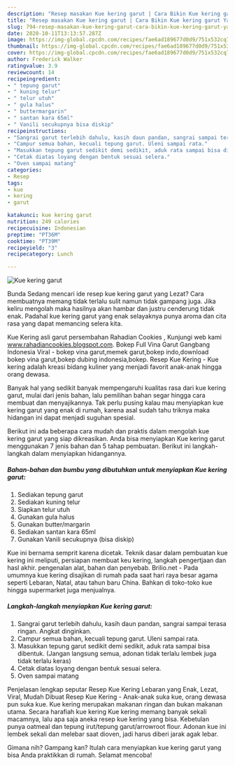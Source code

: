```yaml
---
description: "Resep masakan Kue kering garut | Cara Bikin Kue kering garut Yang Sempurna"
title: "Resep masakan Kue kering garut | Cara Bikin Kue kering garut Yang Sempurna"
slug: 794-resep-masakan-kue-kering-garut-cara-bikin-kue-kering-garut-yang-sempurna
date: 2020-10-11T13:13:57.287Z
image: https://img-global.cpcdn.com/recipes/fae6ad189677d0d9/751x532cq70/kue-kering-garut-foto-resep-utama.jpg
thumbnail: https://img-global.cpcdn.com/recipes/fae6ad189677d0d9/751x532cq70/kue-kering-garut-foto-resep-utama.jpg
cover: https://img-global.cpcdn.com/recipes/fae6ad189677d0d9/751x532cq70/kue-kering-garut-foto-resep-utama.jpg
author: Frederick Walker
ratingvalue: 3.9
reviewcount: 14
recipeingredient:
- " tepung garut"
- " kuning telur"
- " telur utuh"
- " gula halus"
- " buttermargarin"
- " santan kara 65ml"
- " Vanili secukupnya bisa diskip"
recipeinstructions:
- "Sangrai garut terlebih dahulu, kasih daun pandan, sangrai sampai terasa ringan. Angkat dinginkan."
- "Campur semua bahan, kecuali tepung garut. Uleni sampai rata."
- "Masukkan tepung garut sedikit demi sedikit, aduk rata sampai bisa dibentuk. (Jangan langsung semua, adonan tidak terlalu lembek juga tidak terlalu keras)"
- "Cetak diatas loyang dengan bentuk sesuai selera."
- "Oven sampai matang"
categories:
- Resep
tags:
- kue
- kering
- garut

katakunci: kue kering garut 
nutrition: 249 calories
recipecuisine: Indonesian
preptime: "PT36M"
cooktime: "PT39M"
recipeyield: "3"
recipecategory: Lunch

---
```



![Kue kering garut](https://img-global.cpcdn.com/recipes/fae6ad189677d0d9/751x532cq70/kue-kering-garut-foto-resep-utama.jpg)

Bunda Sedang mencari ide resep kue kering garut yang Lezat? Cara membuatnya memang tidak terlalu sulit namun tidak gampang juga. Jika keliru mengolah maka hasilnya akan hambar dan justru cenderung tidak enak. Padahal kue kering garut yang enak selayaknya punya aroma dan cita rasa yang dapat memancing selera kita.

Kue Kering asli garut persembahan Rahadian Cookies , Kunjungi web kami www.rahadiancookies.blogspot.com. Bokep Full Vina Garut Gangbang Indonesia Viral - bokep vina garut,memek garut,bokep indo,download bokep vina garut,bokep dubing indonesia,bokep. Resep Kue Kering - Kue kering adalah kreasi bidang kuliner yang menjadi favorit anak-anak hingga orang dewasa.

Banyak hal yang sedikit banyak mempengaruhi kualitas rasa dari kue kering garut, mulai dari jenis bahan, lalu pemilihan bahan segar hingga cara membuat dan menyajikannya. Tak perlu pusing kalau mau menyiapkan kue kering garut yang enak di rumah, karena asal sudah tahu triknya maka hidangan ini dapat menjadi suguhan spesial.


Berikut ini ada beberapa cara mudah dan praktis dalam mengolah kue kering garut yang siap dikreasikan. Anda bisa menyiapkan Kue kering garut menggunakan 7 jenis bahan dan 5 tahap pembuatan. Berikut ini langkah-langkah dalam menyiapkan hidangannya.

<!--inarticleads1-->

##### Bahan-bahan dan bumbu yang dibutuhkan untuk menyiapkan Kue kering garut:

1. Sediakan  tepung garut
1. Sediakan  kuning telur
1. Siapkan  telur utuh
1. Gunakan  gula halus
1. Gunakan  butter/margarin
1. Sediakan  santan kara 65ml
1. Gunakan  Vanili secukupnya (bisa diskip)


Kue ini bernama semprit karena dicetak. Teknik dasar dalam pembuatan kue kering ini meliputi, persiapan membuat keu kering, langkah pengertjaan dan hasl akhir. pengenalan alat, bahan dan penyebab. Brilio.net - Pada umumnya kue kering disajikan di rumah pada saat hari raya besar agama seperti Lebaran, Natal, atau tahun baru China. Bahkan di toko-toko kue hingga supermarket juga menjualnya. 

<!--inarticleads2-->

##### Langkah-langkah menyiapkan Kue kering garut:

1. Sangrai garut terlebih dahulu, kasih daun pandan, sangrai sampai terasa ringan. Angkat dinginkan.
1. Campur semua bahan, kecuali tepung garut. Uleni sampai rata.
1. Masukkan tepung garut sedikit demi sedikit, aduk rata sampai bisa dibentuk. (Jangan langsung semua, adonan tidak terlalu lembek juga tidak terlalu keras)
1. Cetak diatas loyang dengan bentuk sesuai selera.
1. Oven sampai matang


Penjelasan lengkap seputar Resep Kue Kering Lebaran yang Enak, Lezat, Viral, Mudah Dibuat Resep Kue Kering - Anak-anak suka kue, orang dewasa pun suka kue. Kue kering merupakan makanan ringan dan bukan makanan utama. Secara harafiah kue kering Kue kering memang banyak sekali macamnya, lalu apa saja aneka resep kue kering yang bisa. Kebetulan punya oatmeal dan tepung irut/tepung garut/arrowroot flour. Adonan kue ini lembek sekali dan melebar saat dioven, jadi harus diberi jarak agak lebar. 

Gimana nih? Gampang kan? Itulah cara menyiapkan kue kering garut yang bisa Anda praktikkan di rumah. Selamat mencoba!
